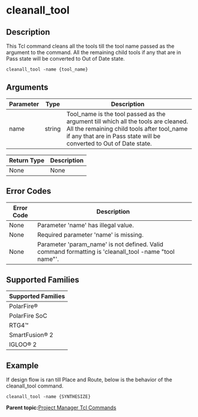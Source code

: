 # cleanall\_tool

## Description

This Tcl command cleans all the tools till the tool name passed as the argument to the command. All the remaining child tools if any that are in Pass state will be converted to Out of Date state.

```
cleanall_tool -name {tool_name}
```

## Arguments

|Parameter|Type|Description|
|---------|----|-----------|
|name|string|Tool\_name is the tool passed as the argument till which all the tools are cleaned. All the remaining child tools after tool\_name if any that are in Pass state will be converted to Out of Date state.|

|Return Type|Description|
|-----------|-----------|
|None|None|

## Error Codes

|Error Code|Description|
|----------|-----------|
|None|Parameter 'name' has illegal value.|
|None|Required parameter 'name' is missing.|
|None|Parameter 'param\_name' is not defined. Valid command formatting is 'cleanall\_tool -name "tool name"'.|

## Supported Families

|Supported Families|
|------------------|
|PolarFire®|
|PolarFire SoC|
|RTG4™|
|SmartFusion® 2|
|IGLOO® 2|

## Example

If design flow is ran till Place and Route, below is the behavior of the cleanall\_tool command.

```
cleanall_tool -name {SYNTHESIZE}
```

**Parent topic:**[Project Manager Tcl Commands](GUID-CE445F8D-419D-434B-9288-A0005F280E89.md)

